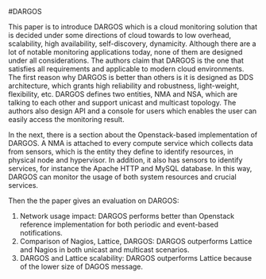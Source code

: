 #DARGOS

This paper is to introduce DARGOS which is a cloud monitoring solution that is decided under some directions of cloud towards to low overhead, scalability, high availability, self-discovery, dynamicity. Although there are a lot of notable monitoring applications today, none of them are designed under all considerations. The authors claim that DARGOS is the one that satisfies all requirements and applicable to modern cloud environments. The first reason why DARGOS is better than others is it is designed as DDS architecture, which grants high reliability and robustness, light-weight, flexibility, etc. DARGOS defines two entities, NMA and NSA, which are talking to each other and support unicast and multicast topology. The authors also design API and a console for users which enables the user can easily access the monitoring result. 

In the next, there is a section about the Openstack-based implementation of DARGOS. A NMA is attached to every compute service which collects data from sensors, which is the entity they define to identify resources, in physical node and hypervisor. In addition, it also has sensors to identify services, for instance the Apache HTTP and MySQL database. In this way, DARGOS can monitor the usage of both system resources and crucial services.

Then the the paper gives an evaluation on DARGOS:
<ol>
  <li>Network usage impact: DARGOS performs better than Openstack reference implementation for both periodic and event-based notifications.</li>
  <li>Comparison of Nagios, Lattice, DARGOS: DARGOS outperforms Lattice and Nagios in both unicast and multicast scenarios.</li>
  <li>DARGOS and Lattice scalability: DARGOS outperforms Lattice because of the lower size of DAGOS message.</li>
</ol>

